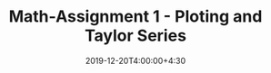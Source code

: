 ---
type: assignment
date: 2019-12-20T4:00:00+4:30
title: Math-Assignment 1 - Ploting and Taylor Series
pdf: /static_files/assignments/MAssignment1.pdf
attachment: /static_files/assignments/MA1.zip
#solutions: /static_files/assignments
due: 2019-12-24T23:59:00+3:30
---